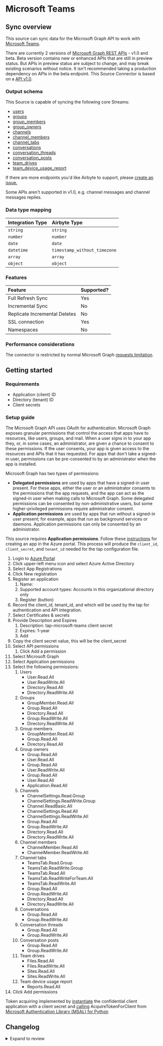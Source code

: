 # Microsoft Teams

## Sync overview

This source can sync data for the Microsoft Graph API to work with [Microsoft Teams](https://docs.microsoft.com/en-us/graph/teams-concept-overview).

There are currently 2 versions of [Microsoft Graph REST APIs](https://docs.microsoft.com/en-us/graph/versioning-and-support) - v1.0 and beta. Beta version contains new or enhanced APIs that are still in preview status. But APIs in preview status are subject to change, and may break existing scenarios without notice. It isn't recommended taking a production dependency on APIs in the beta endpoint. This Source Connector is based on a [API v1.0](https://docs.microsoft.com/en-us/graph/api/resources/teams-api-overview?view=graph-rest-1.0).

### Output schema

This Source is capable of syncing the following core Streams:

- [users](https://docs.microsoft.com/en-us/graph/api/user-list?view=graph-rest-beta&tabs=http)
- [groups](https://docs.microsoft.com/en-us/graph/teams-list-all-teams?context=graph%2Fapi%2F1.0&view=graph-rest-1.0)
- [group_members](https://docs.microsoft.com/en-us/graph/api/group-list-members?view=graph-rest-1.0&tabs=http)
- [group_owners](https://docs.microsoft.com/en-us/graph/api/group-list-owners?view=graph-rest-1.0&tabs=http)
- [channels](https://docs.microsoft.com/en-us/graph/api/channel-list?view=graph-rest-1.0&tabs=http)
- [channel_members](https://docs.microsoft.com/en-us/graph/api/channel-list-members?view=graph-rest-1.0&tabs=http)
- [channel_tabs](https://docs.microsoft.com/en-us/graph/api/channel-list-tabs?view=graph-rest-1.0&tabs=http)
- [conversations](https://docs.microsoft.com/en-us/graph/api/group-list-conversations?view=graph-rest-beta&tabs=http)
- [conversation_threads](https://docs.microsoft.com/en-us/graph/api/conversation-list-threads?view=graph-rest-beta&tabs=http)
- [conversation_posts](https://docs.microsoft.com/en-us/graph/api/conversationthread-list-posts?view=graph-rest-beta&tabs=http)
- [team_drives](https://docs.microsoft.com/en-us/graph/api/drive-get?view=graph-rest-beta&tabs=http#get-the-document-library-associated-with-a-group)
- [team_device_usage_report](https://docs.microsoft.com/en-us/graph/api/reportroot-getteamsdeviceusageuserdetail?view=graph-rest-1.0)

If there are more endpoints you'd like Airbyte to support, please [create an issue.](https://github.com/airbytehq/airbyte/issues/new/choose)

Some APIs aren't supported in v1.0, e.g. channel messages and channel messages replies.

### Data type mapping

| Integration Type | Airbyte Type                 |
| :--------------- | :--------------------------- |
| `string`         | `string`                     |
| `number`         | `number`                     |
| `date`           | `date`                       |
| `datetime`       | `timestamp_without_timezone` |
| `array`          | `array`                      |
| `object`         | `object`                     |

### Features

| Feature                       | Supported? |
| :---------------------------- | :--------- |
| Full Refresh Sync             | Yes        |
| Incremental Sync              | No         |
| Replicate Incremental Deletes | No         |
| SSL connection                | Yes        |
| Namespaces                    | No         |

### Performance considerations

The connector is restricted by normal Microsoft Graph [requests limitation](https://docs.microsoft.com/en-us/graph/throttling).

## Getting started

### Requirements

- Application \(client\) ID
- Directory \(tenant\) ID
- Client secrets

### Setup guide

The Microsoft Graph API uses OAuth for authentication. Microsoft Graph exposes granular permissions that control the access that apps have to resources, like users, groups, and mail. When a user signs in to your app they, or, in some cases, an administrator, are given a chance to consent to these permissions. If the user consents, your app is given access to the resources and APIs that it has requested. For apps that don't take a signed-in user, permissions can be pre-consented to by an administrator when the app is installed.

Microsoft Graph has two types of permissions:

- **Delegated permissions** are used by apps that have a signed-in user present. For these apps, either the user or an administrator consents to the permissions that the app requests, and the app can act as the signed-in user when making calls to Microsoft Graph. Some delegated permissions can be consented by non-administrative users, but some higher-privileged permissions require administrator consent.
- **Application permissions** are used by apps that run without a signed-in user present; for example, apps that run as background services or daemons. Application permissions can only be consented by an administrator.

This source requires **Application permissions**. Follow these [instructions](https://docs.microsoft.com/en-us/graph/auth-v2-service?context=graph%2Fapi%2F1.0&view=graph-rest-1.0) for creating an app in the Azure portal. This process will produce the `client_id`, `client_secret`, and `tenant_id` needed for the tap configuration file.

1. Login to [Azure Portal](https://portal.azure.com/#home)
2. Click upper-left menu icon and select Azure Active Directory
3. Select App Registrations
4. Click New registration
5. Register an application
   1. Name:
   2. Supported account types: Accounts in this organizational directory only
   3. Register \(button\)
6. Record the client_id, tenant_id, and which will be used by the tap for authentication and API integration.
7. Select Certificates & secrets
8. Provide Description and Expires
   1. Description: tap-microsoft-teams client secret
   2. Expires: 1-year
   3. Add
9. Copy the client secret value, this will be the client_secret
10. Select API permissions
    1. Click Add a permission
11. Select Microsoft Graph
12. Select Application permissions
13. Select the following permissions:
    1. Users
       - User.Read.All
       - User.ReadWrite.All
       - Directory.Read.All
       - Directory.ReadWrite.All
    2. Groups
       - GroupMember.Read.All
       - Group.Read.All
       - Directory.Read.All
       - Group.ReadWrite.All
       - Directory.ReadWrite.All
    3. Group members
       - GroupMember.Read.All
       - Group.Read.All
       - Directory.Read.All
    4. Group owners
       - Group.Read.All
       - User.Read.All
       - Group.Read.All
       - User.ReadWrite.All
       - Group.Read.All
       - User.Read.All
       - Application.Read.All
    5. Channels
       - ChannelSettings.Read.Group
       - ChannelSettings.ReadWrite.Group
       - Channel.ReadBasic.All
       - ChannelSettings.Read.All
       - ChannelSettings.ReadWrite.All
       - Group.Read.All
       - Group.ReadWrite.All
       - Directory.Read.All
       - Directory.ReadWrite.All
    6. Channel members
       - ChannelMember.Read.All
       - ChannelMember.ReadWrite.All
    7. Channel tabs
       - TeamsTab.Read.Group
       - TeamsTab.ReadWrite.Group
       - TeamsTab.Read.All
       - TeamsTab.ReadWriteForTeam.All
       - TeamsTab.ReadWrite.All
       - Group.Read.All
       - Group.ReadWrite.All
       - Directory.Read.All
       - Directory.ReadWrite.All
    8. Conversations
       - Group.Read.All
       - Group.ReadWrite.All
    9. Conversation threads
       - Group.Read.All
       - Group.ReadWrite.All
    10. Conversation posts
        - Group.Read.All
        - Group.ReadWrite.All
    11. Team drives
        - Files.Read.All
        - Files.ReadWrite.All
        - Sites.Read.All
        - Sites.ReadWrite.All
    12. Team device usage report
        - Reports.Read.All
14. Click Add permissions

Token acquiring implemented by [instantiate](https://docs.microsoft.com/en-us/azure/active-directory/develop/scenario-daemon-app-configuration?tabs=python#instantiate-the-msal-application) the confidential client application with a client secret and [calling](https://docs.microsoft.com/en-us/azure/active-directory/develop/scenario-daemon-acquire-token?tabs=python) AcquireTokenForClient from [Microsoft Authentication Library \(MSAL\) for Python](https://github.com/AzureAD/microsoft-authentication-library-for-python)

## Changelog
<details>
  <summary>Expand to review</summary>

| Version | Date       | Pull Request                                             | Subject                        |
| :------ | :--------- | :------------------------------------------------------- | :----------------------------- |
| 1.1.0   | 2024-03-24 | [36223](https://github.com/airbytehq/airbyte/pull/36223) | Migration to low code          |
| 1.0.0   | 2024-01-04 | [33959](https://github.com/airbytehq/airbyte/pull/33959) | Schema updates                 |
| 0.2.5   | 2021-12-14 | [8429](https://github.com/airbytehq/airbyte/pull/8429)   | Update titles and descriptions |
| 0.2.4   | 2021-12-07 | [7807](https://github.com/airbytehq/airbyte/pull/7807)   | Implement OAuth support        |
| 0.2.3   | 2021-12-06 | [8469](https://github.com/airbytehq/airbyte/pull/8469)   | Migrate to the CDK             |

</details>